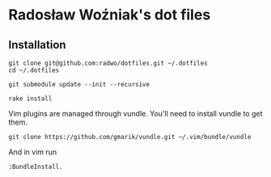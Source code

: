 # Radosław Woźniak's dot files

## Installation

```
git clone git@github.com:radwo/dotfiles.git ~/.dotfiles
cd ~/.dotfiles

git submodule update --init --recursive

rake install
```  
  

Vim plugins are managed through vundle. You'll need to install vundle to get them.

```
git clone https://github.com/gmarik/vundle.git ~/.vim/bundle/vundle
```
And in vim run
```
:BundleInstall.
```
